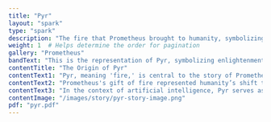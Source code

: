 ```yaml
---
title: "Pyr"
layout: "spark"
type: "spark"
description: "The fire that Prometheus brought to humanity, symbolizing enlightenment and defiance."
weight: 1  # Helps determine the order for pagination
gallery: "Prometheus"
bandText: "This is the representation of Pyr, symbolizing enlightenment and progress."
contentTitle: "The Origin of Pyr"
contentText1: "Pyr, meaning 'fire,' is central to the story of Prometheus, who defied the gods to bring fire to humanity. This act was both a gift and a burden, symbolizing knowledge, enlightenment, and progress."
contentText2: "Prometheus's gift of fire represented humanity’s shift toward independence and innovation, embodying our ability to create and shape our future."
contentText3: "In the context of artificial intelligence, Pyr serves as a metaphor for progress with risks—raising questions about control, ethics, and consequence."
contentImage: "/images/story/pyr-story-image.png"
pdf: "pyr.pdf" 
---
```


